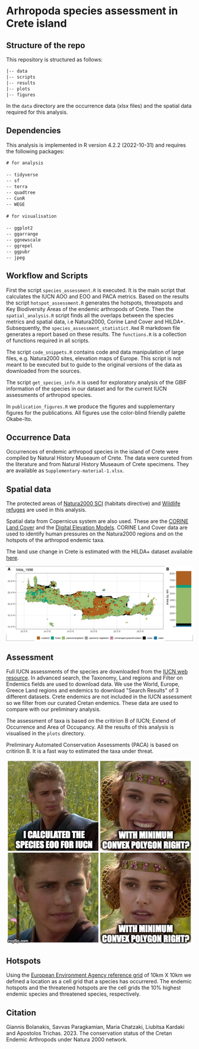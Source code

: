 # Arhropoda species assessment in Crete island

## Structure of the repo

This repository is structured as follows:
```
|-- data
|-- scripts
|-- results
|-- plots
|-- figures

```

In the `data` directory are the occurrence data (xlsx files) and 
the spatial data required for this analysis.

## Dependencies

This analysis is implemented in R version 4.2.2 (2022-10-31) and 
requires the following packages:

```
# for analysis

-- tidyverse
-- sf
-- terra
-- quadtree
-- ConR
-- WEGE

# for visualisation

-- ggplot2
-- ggarrange
-- ggnewscale
-- ggrepel
-- ggpubr
-- jpeg

```

## Workflow and Scripts

First the script `species_assessment.R` is executed. It is the main
script that calculates the IUCN AOO and EOO and PACA metrics. Based on the
results the script `hotspot_assessment.R` generates the hotspots,
threatspots and Key Biodiversity Areas of the endemic arthropods of Crete.
Then the `spatial_analysis.R` script finds all the overlaps between the species metrics
and spatial data, i.e Natura2000, Corine Land Cover and HILDA+.
Subsequently, the `species_assessment_statistict.Rmd`
R markdown file generates a report based on these results. The `functions.R` is a 
collection of functions required in all scripts.

The script `code_snippets.R` contains code and data manipulation of large
files, e.g. Natura2000 sites, elevation maps of Europe. This script is not
meant to be executed but to guide to the original versions of the data as
downloaded from the sources. 

The script `get_species_info.R` is used for exploratory analysis of the
GBIF information of the species in our dataset and for the current IUCN assessments
of arthropod species.

In `publication_figures.R` we produce the figures and supplementary figures for the publications.
All figures use the color-blind friendly palette Okabe-Ito.

## Occurrence Data

Occurrences of endemic arthropod species in the island of Crete were 
compiled by Natural History Museaum of Crete. The data were cureted
from the literature and from Natural History Museaum of Crete specimens.
They are available as `Supplementary-material-1.xlsx`.

## Spatial data

The protected areas of [Natura2000 SCI](https://www.eea.europa.eu/data-and-maps/data/natura-14)
(habitats directive) and [Wildlife refuges](https://www.protectedplanet.net/en/thematic-areas/wdpa?tab=WDPA)
are used in this analysis. 

Spatial data from Copernicus system are also used. These are the 
[CORINE Land Cover](https://land.copernicus.eu/pan-european/corine-land-cover/clc2018?tab=download)
and the [Digital Elevation Models](https://www.eea.europa.eu/data-and-maps/data/copernicus-land-monitoring-service-eu-dem).
CORINE Land Cover data are used to identify human pressures on the Natura2000
regions and on the hotspots of the arthropod endemic taxa.

The land use change in Crete is estimated with the HILDA+ dataset available
[here](https://ceos.org/gst/HILDAplus.html).

![Crete land use change 1998-2018 from the HILDA+ dataset](hilda_crete_1998_2018.gif)

## Assessment

Full IUCN assessments of the species are downloaded from the [IUCN web resource](https://www.iucnredlist.org).
In advanced search, the Taxonomy, Land regions and Filter on Endemics fields are 
used to download data. We use the World, Europe, Greece Land regions and 
endemics to download "Search Results" of 3 different datasets. Crete endemics are not included
in the IUCN assessment so we filter from our curated Cretan endemics. These data
are used to compare with our preliminary analysis.

The assessment of taxa is based on the critirion B of IUCN; Extend of 
Occurrence and Area of Occupancy. All the results of this analysis is 
visualised in the `plots` directory.

Preliminary Automated Conservation Assessments (PACA) is based on 
critirion B. It is a fast way to estimated the taxa under threat.

![Meme EOO with minimum convex polygon](convex-polygon-meme-en.jpg)

## Hotspots

Using the [European Environment Agency reference grid](https://www.eea.europa.eu/data-and-maps/data/eea-reference-grids-2) 
of 10km X 10km we defined a location as a cell grid that a species has occurrered. 
The endemic hotspots and the threatened hotspots are the cell grids 
the 10% highest endemic species and threatened species, respectively.

## Citation

Giannis Bolanakis, Savvas Paragkamian, Maria Chatzaki, Liubitsa Kardaki and Apostolos Trichas. 2023.
The conservation status of the Cretan Endemic Arthropods under Natura 2000 network.

